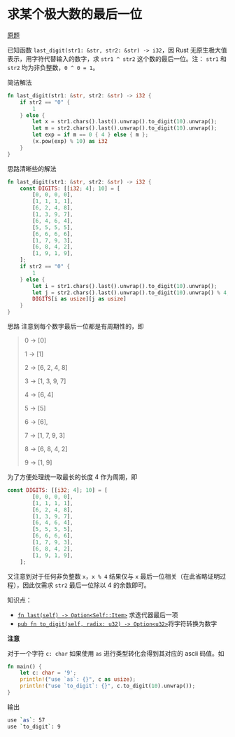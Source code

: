 # 求某个极大数的最后一位

[原题](https://www.codewars.com/kata/last-digit-of-a-large-number/rust)

已知函数 `last_digit(str1: &str, str2: &str) -> i32`，因 Rust 无原生极大值表示，用字符代替输入的数字，求 `str1 ^ str2` 这个数的最后一位。注： `str1` 和 `str2` 均为非负整数，`0 ^ 0 = 1`。

简洁解法

```rust
fn last_digit(str1: &str, str2: &str) -> i32 {
    if str2 == "0" {
        1
    } else {
        let x = str1.chars().last().unwrap().to_digit(10).unwrap();
        let m = str2.chars().last().unwrap().to_digit(10).unwrap();
        let exp = if m == 0 { 4 } else { m };
        (x.pow(exp) % 10) as i32
    }
}
```

思路清晰些的解法

```rust
fn last_digit(str1: &str, str2: &str) -> i32 {
    const DIGITS: [[i32; 4]; 10] = [
        [0, 0, 0, 0],
        [1, 1, 1, 1],
        [6, 2, 4, 8],
        [1, 3, 9, 7],
        [6, 4, 6, 4],
        [5, 5, 5, 5],
        [6, 6, 6, 6],
        [1, 7, 9, 3],
        [6, 8, 4, 2],
        [1, 9, 1, 9],
    ];
    if str2 == "0" {
        1
    } else {
        let i = str1.chars().last().unwrap().to_digit(10).unwrap();
        let j = str2.chars().last().unwrap().to_digit(10).unwrap() % 4;
        DIGITS[i as usize][j as usize]
    }
}
```

思路
注意到每个数字最后一位都是有周期性的，即

> 0 -> [0]
> 
> 1 -> [1]
> 
> 2 -> [6, 2, 4, 8]
> 
> 3 -> [1, 3, 9, 7]
> 
> 4 -> [6, 4]
> 
> 5 -> [5]
> 
> 6 -> [6],
> 
> 7 -> [1, 7, 9, 3]
> 
> 8 -> [6, 8, 4, 2]
> 
> 9 -> [1, 9]

为了方便处理统一取最长的长度 4 作为周期，即

```rust
const DIGITS: [[i32; 4]; 10] = [
        [0, 0, 0, 0],
        [1, 1, 1, 1],
        [6, 2, 4, 8],
        [1, 3, 9, 7],
        [6, 4, 6, 4],
        [5, 5, 5, 5],
        [6, 6, 6, 6],
        [1, 7, 9, 3],
        [6, 8, 4, 2],
        [1, 9, 1, 9],
    ];
```

又注意到对于任何非负整数 `x`，`x % 4` 结果仅与 `x` 最后一位相关（在此省略证明过程），因此仅需求 `str2` 最后一位除以 4 的余数即可。

知识点：

- [`fn last(self) -> Option<Self::Item>`](https://doc.rust-lang.org/std/iter/trait.Iterator.html#method.last) 求迭代器最后一项
- [`pub fn to_digit(self, radix: u32) -> Option<u32>`](https://doc.rust-lang.org/std/primitive.char.html#method.to_digit)将字符转换为数字

**注意**

对于一个字符 `c: char` 如果使用 `as` 进行类型转化会得到其对应的 ascii 码值。如

```rust
fn main() {
    let c: char = '9';
    println!("use `as`: {}", c as usize);
    println!("use `to_digit`: {}", c.to_digit(10).unwrap());
}
```

输出

```bash
use `as`: 57
use `to_digit`: 9
```